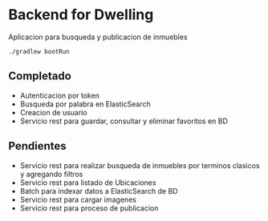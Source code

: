 

# Backend for Dwelling

Aplicacion para busqueda y publicacion de inmuebles
```
./gradlew bootRun
```

## Completado
- Autenticacion por token
- Busqueda por palabra en ElasticSearch
- Creacion de usuario
- Servicio rest para guardar, consultar y eliminar favoritos en BD

## Pendientes

- Servicio rest para realizar busqueda de inmuebles por terminos clasicos y agregando filtros
- Servicio rest para listado de Ubicaciones
- Batch para indexar datos a ElasticSearch de BD
- Servicio rest para cargar imagenes 
- Servicio rest para proceso de publicacion
